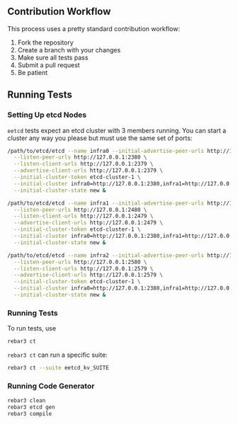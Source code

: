## Contribution Workflow

This process uses a pretty standard contribution workflow:

1. Fork the repository
2. Create a branch with your changes
3. Make sure all tests pass
4. Submit a pull request
5. Be patient

## Running Tests

### Setting Up etcd Nodes

`eetcd` tests expect an etcd cluster with 3 members running. You can start a cluster any way
you please but must use the same set of ports:

``` bash
/path/to/etcd/etcd --name infra0 --initial-advertise-peer-urls http://127.0.0.1:2380 \
  --listen-peer-urls http://127.0.0.1:2380 \
  --listen-client-urls http://127.0.0.1:2379 \
  --advertise-client-urls http://127.0.0.1:2379 \
  --initial-cluster-token etcd-cluster-1 \
  --initial-cluster infra0=http://127.0.0.1:2380,infra1=http://127.0.0.1:2480,infra2=http://127.0.0.1:2580 \
  --initial-cluster-state new &
```


``` bash
/path/to/etcd/etcd --name infra1 --initial-advertise-peer-urls http://127.0.0.1:2480 \
  --listen-peer-urls http://127.0.0.1:2480 \
  --listen-client-urls http://127.0.0.1:2479 \
  --advertise-client-urls http://127.0.0.1:2479 \
  --initial-cluster-token etcd-cluster-1 \
  --initial-cluster infra0=http://127.0.0.1:2380,infra1=http://127.0.0.1:2480,infra2=http://127.0.0.1:2580 \
  --initial-cluster-state new &
```


``` bash
/path/to/etcd/etcd --name infra2 --initial-advertise-peer-urls http://127.0.0.1:2580 \
  --listen-peer-urls http://127.0.0.1:2580 \
  --listen-client-urls http://127.0.0.1:2579 \
  --advertise-client-urls http://127.0.0.1:2579 \
  --initial-cluster-token etcd-cluster-1 \
  --initial-cluster infra0=http://127.0.0.1:2380,infra1=http://127.0.0.1:2480,infra2=http://127.0.0.1:2580 \
  --initial-cluster-state new &
```

### Running Tests

To run tests, use

``` bash
rebar3 ct
```

`rebar3 ct` can run a specific suite:

``` bash
rebar3 ct --suite eetcd_kv_SUITE
```


### Running Code Generator

``` bash
rebar3 clean
rebar3 etcd gen
rebar3 compile
```

